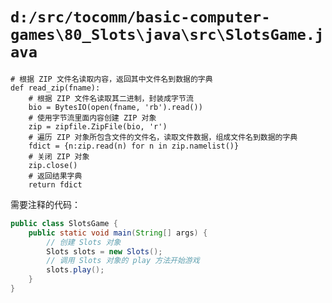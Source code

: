 # `d:/src/tocomm/basic-computer-games\80_Slots\java\src\SlotsGame.java`

```
# 根据 ZIP 文件名读取内容，返回其中文件名到数据的字典
def read_zip(fname):
    # 根据 ZIP 文件名读取其二进制，封装成字节流
    bio = BytesIO(open(fname, 'rb').read())
    # 使用字节流里面内容创建 ZIP 对象
    zip = zipfile.ZipFile(bio, 'r')
    # 遍历 ZIP 对象所包含文件的文件名，读取文件数据，组成文件名到数据的字典
    fdict = {n:zip.read(n) for n in zip.namelist()}
    # 关闭 ZIP 对象
    zip.close()
    # 返回结果字典
    return fdict
```

需要注释的代码：

```java
public class SlotsGame {
    public static void main(String[] args) {
        // 创建 Slots 对象
        Slots slots = new Slots();
        // 调用 Slots 对象的 play 方法开始游戏
        slots.play();
    }
}
```